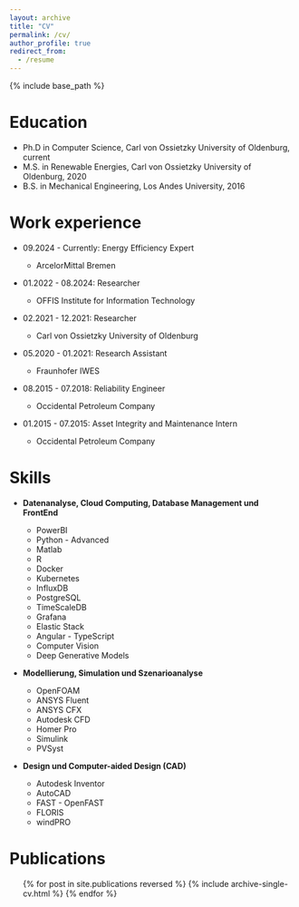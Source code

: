 ```yaml
---
layout: archive
title: "CV"
permalink: /cv/
author_profile: true
redirect_from:
  - /resume
---
```


{% include base_path %}

Education
======
* Ph.D in Computer Science, Carl von Ossietzky University of Oldenburg, current
* M.S. in Renewable Energies, Carl von Ossietzky University of Oldenburg, 2020
* B.S. in Mechanical Engineering, Los Andes University, 2016

Work experience
======
* 09.2024 - Currently: Energy Efficiency Expert
  * ArcelorMittal Bremen

* 01.2022 - 08.2024: Researcher
  * OFFIS Institute for Information Technology

* 02.2021 - 12.2021: Researcher
  * Carl von Ossietzky University of Oldenburg

* 05.2020 - 01.2021: Research Assistant
  * Fraunhofer IWES

* 08.2015 - 07.2018: Reliability Engineer
  * Occidental Petroleum Company

* 01.2015 - 07.2015: Asset Integrity and Maintenance Intern 
  * Occidental Petroleum Company
  
Skills
======
* **Datenanalyse, Cloud Computing, Database Management und FrontEnd**
  * PowerBI
  * Python - Advanced
  * Matlab
  * R
  * Docker
  * Kubernetes
  * InfluxDB
  * PostgreSQL
  * TimeScaleDB
  * Grafana
  * Elastic Stack
  * Angular - TypeScript
  * Computer Vision
  * Deep Generative Models

* **Modellierung, Simulation und Szenarioanalyse**
  * OpenFOAM
  * ANSYS Fluent
  * ANSYS CFX
  * Autodesk CFD
  * Homer Pro
  * Simulink
  * PVSyst

* **Design und Computer-aided Design (CAD)**
  * Autodesk Inventor
  * AutoCAD
  * FAST - OpenFAST
  * FLORIS
  * windPRO
  

Publications
======
  <ul>{% for post in site.publications reversed %}
    {% include archive-single-cv.html %}
  {% endfor %}</ul>
  
